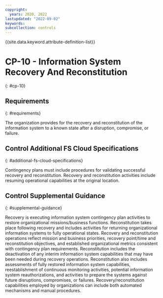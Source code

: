```yaml
---
copyright:
  years: 2020, 2022
lastupdated: "2022-09-02"
keywords: 
subcollection: controls
---
```



{{site.data.keyword.attribute-definition-list}}


# CP-10 - Information System Recovery And Reconstitution
{: #cp-10}

## Requirements
{: #requirements}

The organization provides for the recovery and reconstitution of the information system to a known state after a disruption, compromise, or failure.

## Control Additional FS Cloud Specifications
{: #additional-fs-cloud-specifications}

Contingency plans must include procedures for validating successful recovery and reconstitution.  Recovery and reconstitution activities include resuming operational capabilities at the original location.

## Control Supplemental Guidance
{: #supplemental-guidance}

Recovery is executing information system contingency plan activities to restore organizational missions/business functions. Reconstitution takes place following recovery and includes activities for returning organizational information systems to fully operational states. Recovery and reconstitution operations reflect mission and business priorities, recovery point/time and reconstitution objectives, and established organizational metrics consistent with contingency plan requirements. Reconstitution includes the deactivation of any interim information system capabilities that may have been needed during recovery operations. Reconstitution also includes assessments of fully restored information system capabilities, reestablishment of continuous monitoring activities, potential information system reauthorizations, and activities to prepare the systems against future disruptions, compromises, or failures. Recovery/reconstitution capabilities employed by organizations can include both automated mechanisms and manual procedures.


